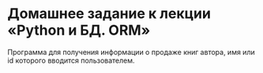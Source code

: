 # Домашнее задание к лекции «Python и БД. ORM»
Программа для получения информации о продаже книг автора, имя или id которого вводится пользователем.
